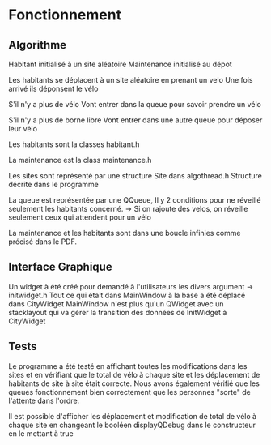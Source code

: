 # Fonctionnement

## Algorithme

Habitant initialisé à un site aléatoire
Maintenance initialisé au dépot

Les habitants se déplacent à un site aléatoire en prenant un velo
Une fois arrivé ils déponsent le vélo

S'il n'y a plus de vélo
	Vont entrer dans la queue pour savoir prendre un vélo

S'il n'y a plus de borne libre
	Vont entrer dans une autre queue pour déposer leur vélo


Les habitants sont la classes habitant.h

La maintenance est la class maintenance.h

Les sites sont représenté par une structure Site dans algothread.h
Structure décrite dans le programme


La queue est représentée par une QQueue, Il y 2 conditions pour ne réveillé seulement les habitants concerné.
-> Si on rajoute des velos, on réveille seulement ceux qui attendent pour un vélo

La maintenance et les habitants sont dans une boucle infinies comme précisé dans le PDF.

## Interface Graphique

Un widget à été créé pour demandé à l'utilisateurs les divers argument -> initwidget.h
Tout ce qui était dans MainWindow à la base a été déplacé dans CityWidget
MainWindow n'est plus qu'un QWidget avec un stacklayout qui va gérer la transition des données de InitWidget à CityWidget

## Tests

Le programme a été testé en affichant toutes les modifications dans les sites et en vérifiant que le total de vélo à chaque site et les déplacement de habitants de site à site était correcte. Nous avons également vérifié que les queues fonctionnement bien correctement que les personnes "sorte" de l'attente dans l'ordre.

Il est possible d'afficher les déplacement et modification de total de vélo à chaque site en changeant le booléen displayQDebug dans le constructeur en le mettant à true


